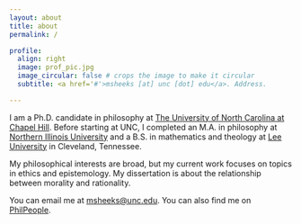 ```yaml
---
layout: about
title: about
permalink: /

profile:
  align: right
  image: prof_pic.jpg
  image_circular: false # crops the image to make it circular
  subtitle: <a href='#'>msheeks [at] unc [dot] edu</a>. Address. 

---
```


I am a Ph.D. candidate in philosophy at [The University of North Carolina at Chapel Hill](https://philosophy.unc.edu/). Before starting at UNC, I completed an M.A. in philosophy at [Northern Illinois University](https://www.niu.edu/clas/phil/index.shtml) and a B.S. in mathematics and theology at [Lee University](https://www.leeuniversity.edu/) in Cleveland, Tennessee. 

My philosophical interests are broad, but my current work focuses on topics in ethics and epistemology. My dissertation is about the relationship between morality and rationality. 

You can email me at msheeks@unc.edu. You can also find me on [PhilPeople](https://philpeople.org/profiles/meredith-sheeks).


